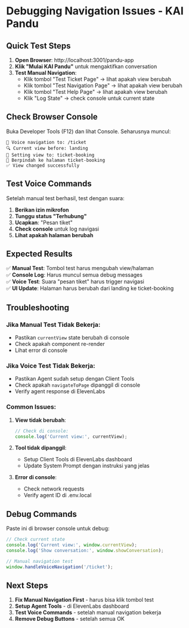 # Debugging Navigation Issues - KAI Pandu

## Quick Test Steps

1. **Open Browser**: http://localhost:3001/pandu-app
2. **Klik "Mulai KAI Pandu"** untuk mengaktifkan conversation
3. **Test Manual Navigation**:
   - Klik tombol "Test Ticket Page" → lihat apakah view berubah
   - Klik tombol "Test Navigation Page" → lihat apakah view berubah  
   - Klik tombol "Test Help Page" → lihat apakah view berubah
   - Klik "Log State" → check console untuk current state

## Check Browser Console

Buka Developer Tools (F12) dan lihat Console. Seharusnya muncul:

```
🔄 Voice navigation to: /ticket
🔍 Current view before: landing
🎯 Setting view to: ticket-booking
📍 Berpindah ke halaman ticket-booking
✅ View changed successfully
```

## Test Voice Commands

Setelah manual test berhasil, test dengan suara:

1. **Berikan izin mikrofon** 
2. **Tunggu status "Terhubung"**
3. **Ucapkan**: "Pesan tiket"
4. **Check console** untuk log navigasi
5. **Lihat apakah halaman berubah**

## Expected Results

✅ **Manual Test**: Tombol test harus mengubah view/halaman  
✅ **Console Log**: Harus muncul semua debug messages  
✅ **Voice Test**: Suara "pesan tiket" harus trigger navigasi  
✅ **UI Update**: Halaman harus berubah dari landing ke ticket-booking  

## Troubleshooting

### Jika Manual Test Tidak Bekerja:
- Pastikan `currentView` state berubah di console
- Check apakah component re-render
- Lihat error di console

### Jika Voice Test Tidak Bekerja:
- Pastikan Agent sudah setup dengan Client Tools
- Check apakah `navigateToPage` dipanggil di console
- Verify agent response di ElevenLabs

### Common Issues:

1. **View tidak berubah**:
   ```javascript
   // Check di console:
   console.log('Current view:', currentView);
   ```

2. **Tool tidak dipanggil**:
   - Setup Client Tools di ElevenLabs dashboard
   - Update System Prompt dengan instruksi yang jelas

3. **Error di console**:
   - Check network requests
   - Verify agent ID di .env.local

## Debug Commands

Paste ini di browser console untuk debug:

```javascript
// Check current state
console.log('Current view:', window.currentView);
console.log('Show conversation:', window.showConversation);

// Manual navigation test
window.handleVoiceNavigation('/ticket');
```

## Next Steps

1. **Fix Manual Navigation First** - harus bisa klik tombol test
2. **Setup Agent Tools** - di ElevenLabs dashboard  
3. **Test Voice Commands** - setelah manual navigation bekerja
4. **Remove Debug Buttons** - setelah semua OK
